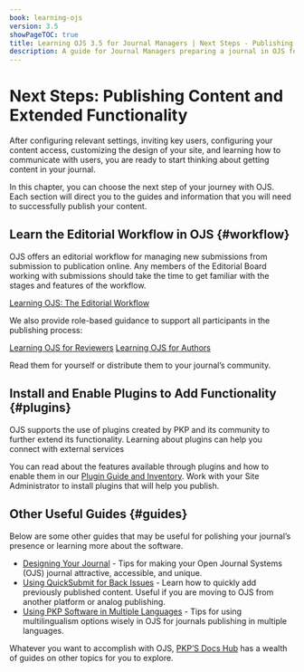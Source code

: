 ```yaml
---
book: learning-ojs
version: 3.5
showPageTOC: true
title: Learning OJS 3.5 for Journal Managers | Next Steps - Publishing Content and Extended Functionality
description: A guide for Journal Managers preparing a journal in OJS for publication.
---
```


# Next Steps: Publishing Content and Extended Functionality
After configuring relevant settings, inviting key users, configuring your content access, customizing the design of your site, and learning how to communicate with users, you are ready to start thinking about getting content in your journal.

In this chapter, you can choose the next step of your journey with OJS. Each section will direct you to the guides and information that you will need to successfully publish your content.


## Learn the Editorial Workflow in OJS {#workflow}

OJS offers an editorial workflow for managing new submissions from submission to publication online. Any members of the Editorial Board working with submissions should take the time to get familiar with the stages and features of the workflow. 

[Learning OJS: The Editorial Workflow](URL)

We also provide role-based guidance to support all participants in the publishing process:

[Learning OJS for Reviewers](URL)
[Learning OJS for Authors](URL)

Read them for yourself or distribute them to your journal’s community.


## Install and Enable Plugins to Add Functionality {#plugins}

OJS supports the use of plugins created by PKP and its community to further extend its functionality. Learning about plugins can help you connect with external services

You can read about the features available through plugins and how to enable them in our [Plugin Guide and Inventory](https://docs.pkp.sfu.ca/plugin-inventory/en/). Work with your Site Administrator to install plugins that will help you publish.


## Other Useful Guides {#guides}

Below are some other guides that may be useful for polishing your journal’s presence or learning more about the software.

* [Designing Your Journal](https://docs.pkp.sfu.ca/designing-your-journal/en/) - Tips for making your Open Journal Systems (OJS) journal attractive, accessible, and unique.
* [Using QuickSubmit for Back Issues](https://docs.pkp.sfu.ca/quicksubmit/en/) - Learn how to quickly add previously published content. Useful if you are moving to OJS from another platform or analog publishing.
* [Using PKP Software in Multiple Languages](https://docs.pkp.sfu.ca/multiling-guide/en/) - Tips for using multilingualism options wisely in OJS for journals publishing in multiple languages.

Whatever you want to accomplish with OJS, [PKP’S Docs Hub](https://docs.pkp.sfu.ca/) has a wealth of guides on other topics for you to explore.
